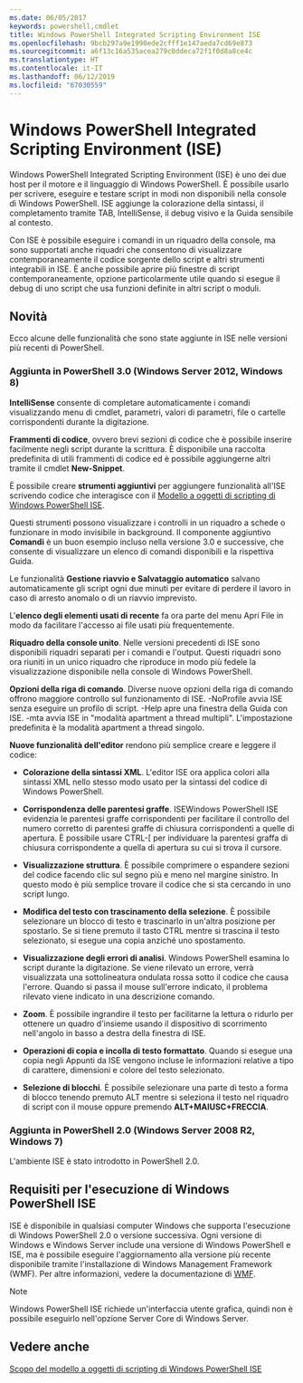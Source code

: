 ```yaml
---
ms.date: 06/05/2017
keywords: powershell,cmdlet
title: Windows PowerShell Integrated Scripting Environment ISE
ms.openlocfilehash: 9bcb297a9e1990ede2cfff1e147aeda7cd69e873
ms.sourcegitcommit: a6f13c16a535acea279c0ddeca72f1f0d8a8ce4c
ms.translationtype: HT
ms.contentlocale: it-IT
ms.lasthandoff: 06/12/2019
ms.locfileid: "67030559"
---
```

# <a name="windows-powershell-integrated-scripting-environment-ise"></a>Windows PowerShell Integrated Scripting Environment (ISE)

Windows PowerShell Integrated Scripting Environment (ISE) è uno dei due host per il motore e il linguaggio di Windows PowerShell. È possibile usarlo per scrivere, eseguire e testare script in modi non disponibili nella console di Windows PowerShell. ISE aggiunge la colorazione della sintassi, il completamento tramite TAB, IntelliSense, il debug visivo e la Guida sensibile al contesto.

Con ISE è possibile eseguire i comandi in un riquadro della console, ma sono supportati anche riquadri che consentono di visualizzare contemporaneamente il codice sorgente dello script e altri strumenti integrabili in ISE. È anche possibile aprire più finestre di script contemporaneamente, opzione particolarmente utile quando si esegue il debug di uno script che usa funzioni definite in altri script o moduli.

## <a name="whats-new"></a>Novità

Ecco alcune delle funzionalità che sono state aggiunte in ISE nelle versioni più recenti di PowerShell.

### <a name="added-in-powershell-30-windows-server-2012-windows-8"></a>Aggiunta in PowerShell 3.0 (Windows Server 2012, Windows 8)

**IntelliSense** consente di completare automaticamente i comandi visualizzando menu di cmdlet, parametri, valori di parametri, file o cartelle corrispondenti durante la digitazione.

**Frammenti di codice**, ovvero brevi sezioni di codice che è possibile inserire facilmente negli script durante la scrittura. È disponibile una raccolta predefinita di utili frammenti di codice ed è possibile aggiungerne altri tramite il cmdlet **New-Snippet**.

È possibile creare **strumenti aggiuntivi** per aggiungere funzionalità all'ISE scrivendo codice che interagisce con il [Modello a oggetti di scripting di Windows PowerShell ISE](../../core-powershell/ise/The-ISE-Object-Model-Hierarchy.md).

Questi strumenti possono visualizzare i controlli in un riquadro a schede o funzionare in modo invisibile in background. Il componente aggiuntivo **Comandi** è un buon esempio incluso nella versione 3.0 e successive, che consente di visualizzare un elenco di comandi disponibili e la rispettiva Guida.

Le funzionalità **Gestione riavvio e Salvataggio automatico** salvano automaticamente gli script ogni due minuti per evitare di perdere il lavoro in caso di arresto anomalo o di un riavvio imprevisto.

L'**elenco degli elementi usati di recente** fa ora parte del menu Apri File in modo da facilitare l'accesso ai file usati più frequentemente.

**Riquadro della console unito**. Nelle versioni precedenti di ISE sono disponibili riquadri separati per i comandi e l'output. Questi riquadri sono ora riuniti in un unico riquadro che riproduce in modo più fedele la visualizzazione disponibile nella console di Windows PowerShell.

**Opzioni della riga di comando**. Diverse nuove opzioni della riga di comando offrono maggiore controllo sul funzionamento di ISE. -NoProfile avvia ISE senza eseguire un profilo di script. -Help apre una finestra della Guida con ISE. -mta avvia ISE in "modalità apartment a thread multipli". L'impostazione predefinita è la modalità apartment a thread singolo.

**Nuove funzionalità dell'editor** rendono più semplice creare e leggere il codice:

- **Colorazione della sintassi XML**. L'editor ISE ora applica colori alla sintassi XML nello stesso modo usato per la sintassi del codice di Windows PowerShell.

- **Corrispondenza delle parentesi graffe**. ISEWindows PowerShell ISE evidenzia le parentesi graffe corrispondenti per facilitare il controllo del numero corretto di parentesi graffe di chiusura corrispondenti a quelle di apertura. È possibile usare CTRL-\[ per individuare la parentesi graffa di chiusura corrispondente a quella di apertura su cui si trova il cursore.

- **Visualizzazione struttura**. È possibile comprimere o espandere sezioni del codice facendo clic sul segno più e meno nel margine sinistro. In questo modo è più semplice trovare il codice che si sta cercando in uno script lungo.

- **Modifica del testo con trascinamento della selezione**. È possibile selezionare un blocco di testo e trascinarlo in un'altra posizione per spostarlo. Se si tiene premuto il tasto CTRL mentre si trascina il testo selezionato, si esegue una copia anziché uno spostamento.

- **Visualizzazione degli errori di analisi**. Windows PowerShell esamina lo script durante la digitazione. Se viene rilevato un errore, verrà visualizzata una sottolineatura ondulata rossa sotto il codice che causa l'errore. Quando si passa il mouse sull'errore indicato, il problema rilevato viene indicato in una descrizione comando.

- **Zoom**. È possibile ingrandire il testo per facilitarne la lettura o ridurlo per ottenere un quadro d'insieme usando il dispositivo di scorrimento nell'angolo in basso a destra della finestra di ISE.

- **Operazioni di copia e incolla di testo formattato**. Quando si esegue una copia negli Appunti da ISE vengono incluse le informazioni relative a tipo di carattere, dimensioni e colore del testo selezionato.

- **Selezione di blocchi**. È possibile selezionare una parte di testo a forma di blocco tenendo premuto ALT mentre si seleziona il testo nel riquadro di script con il mouse oppure premendo **ALT+MAIUSC+FRECCIA**.

### <a name="added-in-powershell-20-windows-server-2008-r2-windows-7"></a>Aggiunta in PowerShell 2.0 (Windows Server 2008 R2, Windows 7)

L'ambiente ISE è stato introdotto in PowerShell 2.0.

## <a name="requirements-for-running-the-windows-powershell-ise"></a>Requisiti per l'esecuzione di Windows PowerShell ISE

ISE è disponibile in qualsiasi computer Windows che supporta l'esecuzione di Windows PowerShell 2.0 o versione successiva. Ogni versione di Windows e Windows Server include una versione di Windows PowerShell e ISE, ma è possibile eseguire l'aggiornamento alla versione più recente disponibile tramite l'installazione di Windows Management Framework (WMF). Per altre informazioni, vedere la documentazione di [WMF](/powershell/wmf).

> [!NOTE]
> Windows PowerShell ISE richiede un'interfaccia utente grafica, quindi non è possibile eseguirlo nell'opzione Server Core di Windows Server.

## <a name="see-also"></a>Vedere anche

[Scopo del modello a oggetti di scripting di Windows PowerShell ISE](../../core-powershell/ise/Purpose-of-the-Windows-PowerShell-ISE-Scripting-Object-Model.md)
